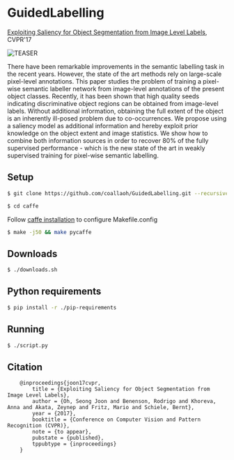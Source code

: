 # GuidedLabelling
[Exploiting Saliency for Object Segmentation from Image Level Labels](https://arxiv.org/abs/1701.08261), CVPR'17

![TEASER](http://datasets.d2.mpi-inf.mpg.de/joon17cvpr/teaser.jpg)

There have been remarkable improvements in the semantic labelling task in the recent years. However, the state of the art methods rely on large-scale pixel-level annotations. This paper studies the problem of training a pixel-wise semantic labeller network from image-level annotations of the present object classes. Recently, it has been shown that high quality seeds indicating discriminative object regions can be obtained from image-level labels. Without additional information, obtaining the full extent of the object is an inherently ill-posed problem due to co-occurrences. We propose using a saliency model as additional information and hereby exploit prior knowledge on the object extent and image statistics. We show how to combine both information sources in order to recover 80% of the fully supervised performance - which is the new state of the art in weakly supervised training for pixel-wise semantic labelling.

## Setup

```bash
$ git clone https://github.com/coallaoh/GuidedLabelling.git --recursive
```

```bash
$ cd caffe
```

Follow [caffe installation](http://caffe.berkeleyvision.org/installation.html) to configure Makefile.config

```bash
$ make -j50 && make pycaffe
```

## Downloads

```bash
$ ./downloads.sh
```

## Python requirements

```bash
$ pip install -r ./pip-requirements
```

## Running

```bash
$ ./script.py
```

## Citation

```
    @inproceedings{joon17cvpr,
        title = {Exploiting Saliency for Object Segmentation from Image Level Labels},
        author = {Oh, Seong Joon and Benenson, Rodrigo and Khoreva, Anna and Akata, Zeynep and Fritz, Mario and Schiele, Bernt},
        year = {2017},
        booktitle = {Conference on Computer Vision and Pattern Recognition (CVPR)},
        note = {to appear},
        pubstate = {published},
        tppubtype = {inproceedings}
    }
```